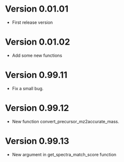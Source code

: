 # Version 0.01.01

* First release version

# Version 0.01.02

* Add some new functions

# Version 0.99.11

* Fix a small bug.

# Version 0.99.12

* New function convert_precursor_mz2accurate_mass.

# Version 0.99.13

* New argument in get_spectra_match_score function
